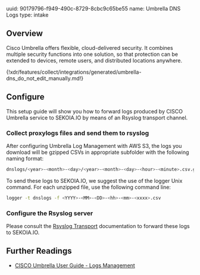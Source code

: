 uuid: 90179796-f949-490c-8729-8cbc9c65be55
name: Umbrella DNS Logs
type: intake

## Overview
Cisco Umbrella offers flexible, cloud-delivered security. It combines multiple security functions into one solution, so that protection can be extended to devices, remote users, and distributed locations anywhere.

{!xdr/features/collect/integrations/generated/umbrella-dns_do_not_edit_manually.md!}

## Configure
This setup guide will show you how to forward logs produced by CISCO Umbrella service to SEKOIA.IO by means of an Rsyslog transport channel.

### Collect proxylogs files and send them to rsyslog
After configuring Umbrella Log Management with AWS S3, the logs you download will be gzipped CSVs in appropriate subfolder with the following naming format:

```bash
dnslogs/<year>-<month>-<day>/<year>-<month>-<day>-<hour>-<minute>.csv.gz
```

To send these logs to SEKOIA.IO, we suggest the use of the logger Unix command. For each unzipped file, use the following command line:

```bash
logger -t dnslogs -f <YYYY>-<MM>-<DD>-<hh>-<mm>-<xxxx>.csv
```

### Configure the Rsyslog server
Please consult the [Rsyslog Transport](../../../../ingestion_methods/rsyslog/) documentation to forward these logs to SEKOIA.IO.

## Further Readings
- [CISCO Umbrella User Guide - Logs Management](https://docs.umbrella.com/deployment-umbrella/docs/log-management)
